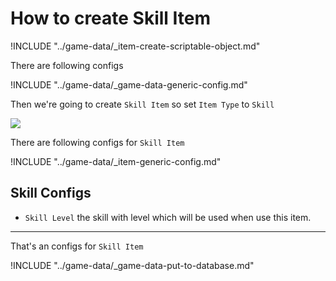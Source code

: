 # How to create Skill Item

!INCLUDE "../game-data/_item-create-scriptable-object.md"

There are following configs

!INCLUDE "../game-data/_game-data-generic-config.md"

Then we're going to create `Skill Item` so set `Item Type` to `Skill`

![](../images/items/003-1.png)

There are following configs for `Skill Item`

!INCLUDE "../game-data/_item-generic-config.md"

## Skill Configs

- `Skill Level` the skill with level which will be used when use this item.

* * *

That's an configs for `Skill Item`

!INCLUDE "../game-data/_game-data-put-to-database.md"